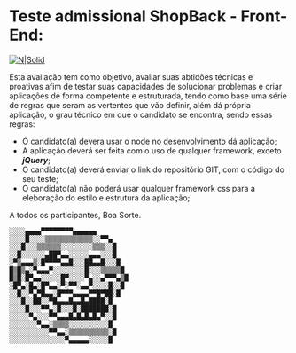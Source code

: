# Teste admissional ShopBack - Front-End:

[![N|Solid](https://www.linx.com.br/app/uploads/2018/11/linx-impulse_maior.png)](https://www.linx.com.br/transformacao-digital/linx-impulse/)

Esta avaliação tem como objetivo, avaliar suas abtidões técnicas e proativas afim de testar suas capacidades de solucionar problemas e criar aplicações de forma competente e estruturada, tendo como base uma série de regras que seram as vertentes que vão definir, além dá própria aplicação, o grau técnico em que o candidato se encontra, sendo essas regras:
  - O candidato(a) devera usar o node no desenvolvimento dá aplicação;
  - A aplicação deverá ser feita com o uso de qualquer framework, exceto ***jQuery***;
  - O candidato(a) deverá enviar o link do repositório GIT, com o código do seu teste;
  - O candidato(a) não poderá usar qualquer framework css para a eleboração do estilo e estrutura da aplicação;


A todos os participantes, Boa Sorte.

```
░░░░▄▄▄▄▀▀▀▀▀▀▀▀▄▄▄▄▄▄
░░░░█░░░░▒▒▒▒▒▒▒▒▒▒▒▒░░▀▀▄
░░░█░░░▒▒▒▒▒▒░░░░░░░░▒▒▒░░█
░░█░░░░░░▄██▀▄▄░░░░░▄▄▄░░░█
░▀▒▄▄▄▒░█▀▀▀▀▄▄█░░░██▄▄█░░░█
█▒█▒▄░▀▄▄▄▀░░░░░░░░█░░░▒▒▒▒▒█
█▒█░█▀▄▄░░░░░█▀░░░░▀▄░░▄▀▀▀▄▒█
░█▀▄░█▄░█▀▄▄░▀░▀▀░▄▄▀░░░░█░░█
░░█░░▀▄▀█▄▄░█▀▀▀▄▄▄▄▀▀█▀██░█
░░░█░░██░░▀█▄▄▄█▄▄█▄████░█
░░░░█░░░▀▀▄░█░░░█░███████░█
░░░░░▀▄░░░▀▀▄▄▄█▄█▄█▄█▄▀░░█
░░░░░░░▀▄▄░▒▒▒▒░░░░░░░░░░█
░░░░░░░░░░▀▀▄▄░▒▒▒▒▒▒▒▒▒▒░█
░░░░░░░░░░░░░░▀▄▄▄▄▄░░░░░█



